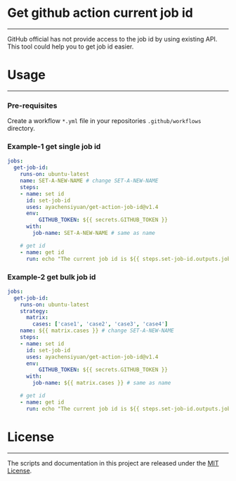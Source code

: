 # Get github action current job id

---

GitHub official has not provide access to the job id by using existing API. 
This tool could help you to get job id easier. 

# Usage

---

### Pre-requisites

Create a workflow `*.yml` file in your repositories `.github/workflows` directory.

### Example-1 get single job id

```yaml
jobs:
  get-job-id: 
    runs-on: ubuntu-latest
    name: SET-A-NEW-NAME # change SET-A-NEW-NAME
    steps:
    - name: set id
      id: set-job-id
      uses: ayachensiyuan/get-action-job-id@v1.4
      env: 
    	  GITHUB_TOKEN: ${{ secrets.GITHUB_TOKEN }}
      with:
        job-name: SET-A-NEW-NAME # same as name

    # get id     
    - name: get id
      run: echo "The current job id is ${{ steps.set-job-id.outputs.jobId }}"


```
### Example-2 get bulk job id

```yaml
jobs:
  get-job-id: 
    runs-on: ubuntu-latest
    strategy:
      matrix:
        cases: ['case1', 'case2', 'case3', 'case4']
    name: ${{ matrix.cases }} # change SET-A-NEW-NAME
    steps:
    - name: set id
      id: set-job-id
      uses: ayachensiyuan/get-action-job-id@v1.4
      env: 
    	  GITHUB_TOKEN: ${{ secrets.GITHUB_TOKEN }}
      with:
        job-name: ${{ matrix.cases }} # same as name

    # get id     
    - name: get id
      run: echo "The current job id is ${{ steps.set-job-id.outputs.jobId }}"

```




# License

---

The scripts and documentation in this project are released under the [MIT License](https://github.com/actions/upload-artifact/blob/main/LICENSE).